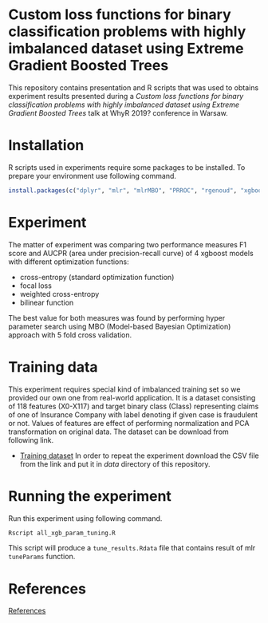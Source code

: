 # Custom loss functions for binary classification problems with highly imbalanced dataset using Extreme Gradient Boosted Trees

This repository contains presentation and R scripts that was used to obtains experiment results presented during a <i>Custom loss functions for binary classification problems with highly imbalanced dataset using Extreme Gradient Boosted Trees</i> talk at WhyR 2019? conference in Warsaw.

# Installation

R scripts used in experiments require some packages to be installed. To prepare your environment use following command.

```r
install.packages(c("dplyr", "mlr", "mlrMBO", "PRROC", "rgenoud", "xgboost"))
```

# Experiment

The matter of experiment was comparing two performance measures F1 score and AUCPR (area under precision-recall curve) of 4 xgboost models with different optimization functions:
* cross-entropy (standard optimization function)
* focal loss
* weighted cross-entropy
* bilinear function

The best value for both measures was found by performing hyper parameter search using MBO (Model-based Bayesian Optimization) approach with 5 fold cross validation.

# Training data 
This experiment requires special kind of imbalanced training set so we provided our own one from real-world application. It is a dataset consisting of 118 features (X0-X117) and target binary class (Class) representing claims of one of Insurance Company with label denoting if given case is fraudulent or not. Values of features are effect of performing normalization and PCA transformation on original data. The dataset can be download from following link.
* [Training dataset](<link-to-drive>)
In order to repeat the experiment download the CSV file from the link and put it in <i>data</i> directory of this repository.

# Running the experiment


Run this experiment using following command.

```bash
Rscript all_xgb_param_tuning.R
```

This script will produce a ``tune_results.Rdata`` file that contains result of mlr ``tuneParams`` function.

# References

[References](Presentation/references.bib)